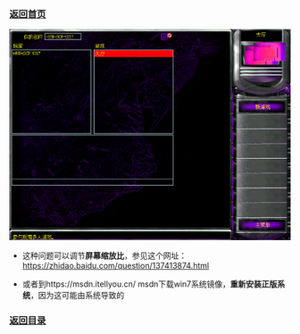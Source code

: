 ### [返回首页](./Home)


![](./jiaocheng10.png)

- 这种问题可以调节**屏幕缩放比**，参见这个网址：https://zhidao.baidu.com/question/137413874.html


- 或者到https://msdn.itellyou.cn/
msdn下载win7系统镜像，**重新安装正版系统**，因为这可能由系统导致的


### [返回目录](./常见问题指南)